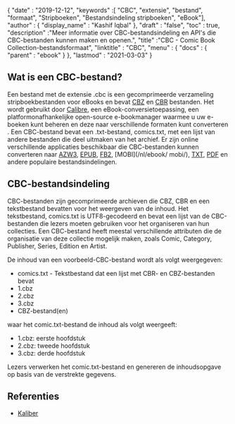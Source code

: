 {
  "date" : "2019-12-12",
  "keywords" :[ "CBC", "extensie", "bestand", "formaat", "Stripboeken", "Bestandsindeling stripboeken", "eBook"],
  "author" : {
    "display_name" : "Kashif Iqbal"
},
  "draft" : "false",
  "toc" : true,
  "description" :"Meer informatie over CBC-bestandsindeling en API's die CBC-bestanden kunnen maken en openen.",
  "title" :"CBC - Comic Book Collection-bestandsformaat",
  "linktitle" : "CBC",
  "menu" : {
    "docs" : {
      "parent" : "ebook"
}
},
  "lastmod" : "2021-03-03"
}

## Wat is een CBC-bestand?

Een bestand met de extensie .cbc is een gecomprimeerde verzameling stripboekbestanden voor eBooks en bevat [CBZ](/nl/ebook/cbz/) en [CBR](/nl/ebook/cbr/) bestanden. Het wordt gebruikt door [Calibre](https://calibre-ebook.com/), een eBook-conversietoepassing, een platformonafhankelijke open-source e-bookmanager waarmee u uw e-boeken kunt beheren en deze naar verschillende formaten kunt converteren . Een CBC-bestand bevat een .txt-bestand, comics.txt, met een lijst van andere bestanden die deel uitmaken van het archief. Er zijn online verschillende applicaties beschikbaar die CBC-bestanden kunnen converteren naar [AZW3](/nl/ebook/azw3/), [EPUB](/nl/ebook/epub/), [FB2](/nl/ebook/fb2/), [MOBI](/nl/ebook/ mobi/), [TXT](/nl/tekstverwerking/txt/), [PDF](/nl/pdf/) en andere populaire bestandsindelingen.

## CBC-bestandsindeling

CBC-bestanden zijn gecomprimeerde archieven die CBZ, CBR en een tekstbestand bevatten voor het weergeven van de inhoud. Het tekstbestand, comics.txt is UTF8-gecodeerd en bevat een lijst van de CBC-bestanden die lezers moeten gebruiken voor het organiseren van hun collecties. Een CBC-bestand heeft meestal verschillende attributen die de organisatie van deze collectie mogelijk maken, zoals Comic, Category, Publisher, Series, Edition en Artist.

De inhoud van een voorbeeld-CBC-bestand wordt als volgt weergegeven:

* comics.txt - Tekstbestand dat een lijst met CBR- en CBZ-bestanden bevat
* 1.cbz
* 2.cbz
* 3.cbz
* CBZ-bestand(en)

waar het comic.txt-bestand de inhoud als volgt weergeeft:

* 1.cbz: eerste hoofdstuk
* 2.cbz: tweede hoofdstuk
* 3.cbz: derde hoofdstuk

Lezers verwerken het comic.txt-bestand en genereren de inhoudsopgave op basis van de verstrekte gegevens.

## Referenties

* [Kaliber](https://calibre-ebook.com/)

